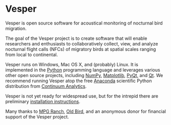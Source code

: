 Vesper
======

Vesper is open source software for acoustical monitoring of nocturnal bird migration.

The goal of the Vesper project is to create software that will enable researchers and enthusiasts to collaboratively collect, view, and analyze nocturnal flight calls (NFCs) of migratory birds at spatial scales ranging from local to continental.

Vesper runs on Windows, Mac OS X, and (probably) Linux. It is implemented in the [Python](http://www.python.org) programming language and leverages various other open source projects, including [NumPy](http://www.numpy.org), [Matplotlib](http://www.matplotlib.org), [PyQt](http://www.riverbankcomputing.co.uk/software/pyqt/intro), and [Qt](http://www.qt-project.org). We recommend running Vesper atop the free [Anaconda](https://store.continuum.io/cshop/anaconda/) scientific Python distribution from [Continuum Analytics](http://www.continuum.io/).

Vesper is not yet ready for widespread use, but for the intrepid there are preliminary [installation instructions](https://github.com/HaroldMills/Vesper/wiki/How-to-Install-Vesper).

Many thanks to [MPG Ranch](http://mpgranch.com), [Old Bird](http://oldbird.org), and an anonymous donor for financial support of the Vesper project.
